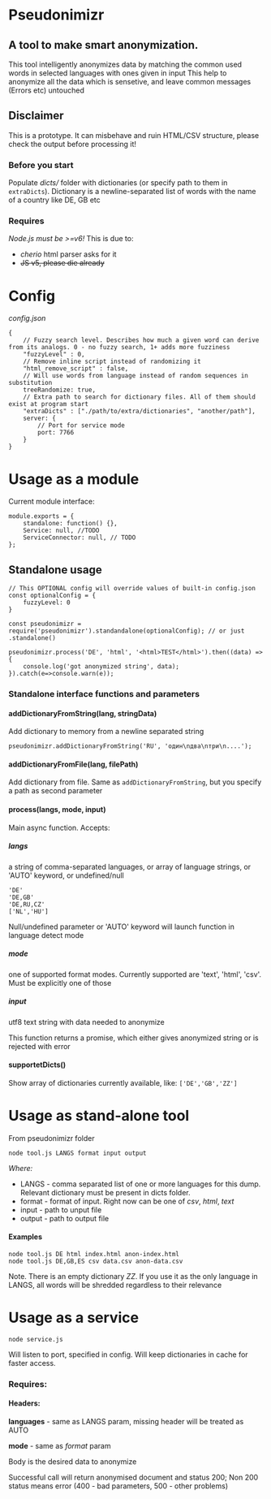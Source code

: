 # Pseudonimizr

## A tool to make smart anonymization.

This tool intelligently anonymizes data by matching the common used words in selected languages with ones given in input
This help to anonymize all the data which is sensetive, and leave common messages (Errors etc) untouched

## Disclaimer

This is a prototype. It can misbehave and ruin HTML/CSV structure, please check the output before processing it!

### Before you start

Populate *dicts/* folder with dictionaries (or specify path to them in `extraDicts`). 
Dictionary is a newline-separated list of words with the name of a country like DE, GB etc

### Requires

*Node.js must be >=v6!* 
This is due to:

* *cherio* html parser asks for it
* ~~JS v5, please die already~~


# Config

*config.json*
```
{
    // Fuzzy search level. Describes how much a given word can derive from its analogs. 0 - no fuzzy search, 1+ adds more fuzziness
    "fuzzyLevel" : 0,
    // Remove inline script instead of randomizing it
    "html_remove_script" : false,
    // Will use words from language instead of random sequences in substitution
    treeRandomize: true,
    // Extra path to search for dictionary files. All of them should exist at program start
    "extraDicts" : ["./path/to/extra/dictionaries", "another/path"],
    server: {
        // Port for service mode
        port: 7766
    }
}

```

# Usage as a module

Current module interface:
```
module.exports = {
    standalone: function() {},
    Service: null, //TODO
    ServiceConnector: null, // TODO
};
```

## Standalone usage

```
// This OPTIONAL config will override values of built-in config.json
const optionalConfig = {
    fuzzyLevel: 0
}

const pseudonimizr = require('pseudonimizr').standandalone(optionalConfig); // or just .standalone()

pseudonimizr.process('DE', 'html', '<html>TEST</html>').then((data) => {
    console.log('got anonymized string', data);
}).catch(e=>console.warn(e));

```

### Standalone interface functions and parameters

#### addDictionaryFromString(lang, stringData)
Add dictionary to memory from a newline separated string
```
pseudonimizr.addDictionaryFromString('RU', 'один\nдва\nтри\n....');
```
####  addDictionaryFromFile(lang, filePath)
Add dictionary from file. Same as `addDictionaryFromString`, but you specify a path as second parameter

#### process(langs, mode, input)
Main async function. Accepts:
##### langs
a string of comma-separated languages, or array of language strings, or 'AUTO' keyword, or undefined/null
```
'DE'
'DE,GB'
'DE,RU,CZ'
['NL','HU']
```

Null/undefined parameter or 'AUTO' keyword will launch function in language detect mode
##### mode
one of supported format modes. Currently supported are 'text', 'html', 'csv'. Must be explicitly one of those
##### input
utf8 text string with data needed to anonymize

This function returns a promise, which either gives anonymized string or is rejected with error

#### supportetDicts()
Show array of dictionaries currently available, like: `['DE','GB','ZZ']`



# Usage as stand-alone tool

From pseudonimizr folder

```
node tool.js LANGS format input output

```

*Where:*
* LANGS - comma separated list of one or more languages for this dump. Relevant dictionary must be present in dicts folder.
* format - format of input. Right now can be one of *csv*, *html*, *text*
* input - path to unput file
* output - path to output file

#### Examples

```
node tool.js DE html index.html anon-index.html
node tool.js DE,GB,ES csv data.csv anon-data.csv

```

Note. There is an empty dictionary *ZZ*. If you use it as the only language in LANGS, all words will be shredded regardless to their relevance

# Usage as a service

```
node service.js
```

Will listen to port, specified in config. Will keep dictionaries in cache for faster access.
### Requires:
#### Headers: 
**languages** - same as LANGS param, missing header will be treated as AUTO

**mode** - same as *format* param

Body is the desired data to anonymize

Successful call will return anonymised document and status 200;
Non 200 status means error (400 - bad parameters, 500 - other problems)
